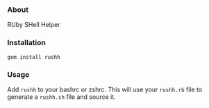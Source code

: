 ### About

RUby SHell Helper

### Installation

`gem install rushh`

### Usage

Add `rushh` to your bashrc or zshrc.  This will use your `rushh.rb` file to generate a `rushh.sh` file and source it.
